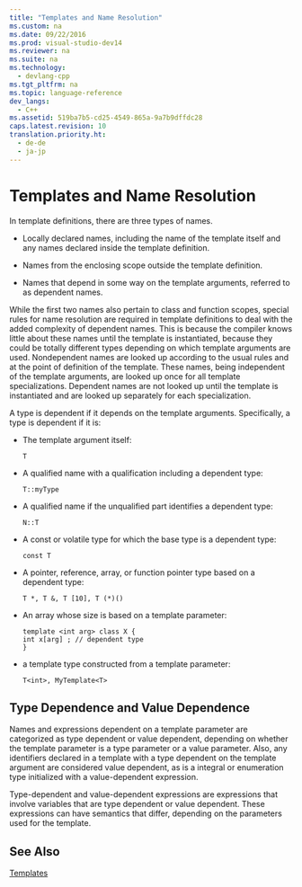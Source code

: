 ```yaml
---
title: "Templates and Name Resolution"
ms.custom: na
ms.date: 09/22/2016
ms.prod: visual-studio-dev14
ms.reviewer: na
ms.suite: na
ms.technology: 
  - devlang-cpp
ms.tgt_pltfrm: na
ms.topic: language-reference
dev_langs: 
  - C++
ms.assetid: 519ba7b5-cd25-4549-865a-9a7b9dffdc28
caps.latest.revision: 10
translation.priority.ht: 
  - de-de
  - ja-jp
---
```

# Templates and Name Resolution
In template definitions, there are three types of names.  
  
-   Locally declared names, including the name of the template itself and any names declared inside the template definition.  
  
-   Names from the enclosing scope outside the template definition.  
  
-   Names that depend in some way on the template arguments, referred to as dependent names.  
  
 While the first two names also pertain to class and function scopes, special rules for name resolution are required in template definitions to deal with the added complexity of dependent names. This is because the compiler knows little about these names until the template is instantiated, because they could be totally different types depending on which template arguments are used. Nondependent names are looked up according to the usual rules and at the point of definition of the template. These names, being independent of the template arguments, are looked up once for all template specializations. Dependent names are not looked up until the template is instantiated and are looked up separately for each specialization.  
  
 A type is dependent if it depends on the template arguments. Specifically, a type is dependent if it is:  
  
-   The template argument itself:  
  
    ```  
    T  
    ```  
  
-   A qualified name with a qualification including a dependent type:  
  
    ```  
    T::myType  
    ```  
  
-   A qualified name if the unqualified part identifies a dependent type:  
  
    ```  
    N::T  
    ```  
  
-   A const or volatile type for which the base type is a dependent type:  
  
    ```  
    const T  
    ```  
  
-   A pointer, reference, array, or function pointer type based on a dependent type:  
  
    ```  
    T *, T &, T [10], T (*)()  
    ```  
  
-   An array whose size is based on a template parameter:  
  
    ```  
    template <int arg> class X {  
    int x[arg] ; // dependent type  
    }  
    ```  
  
-   a template type constructed from a template parameter:  
  
    ```  
    T<int>, MyTemplate<T>  
    ```  
  
## Type Dependence and Value Dependence  
 Names and expressions dependent on a template parameter are categorized as type dependent or value dependent, depending on whether the template parameter is a type parameter or a value parameter. Also, any identifiers declared in a template with a type dependent on the template argument are considered value dependent, as is a integral or enumeration type initialized with a value-dependent expression.  
  
 Type-dependent and value-dependent expressions are expressions that involve variables that are type dependent or value dependent. These expressions can have semantics that differ, depending on the parameters used for the template.  
  
## See Also  
 [Templates](../vs140/templates--c---.md)